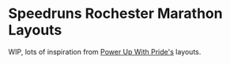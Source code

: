 # **Speedruns Rochester Marathon Layouts**

WIP, lots of inspiration from [Power Up With Pride's](https://github.com/PowerUpWithPride) layouts.

